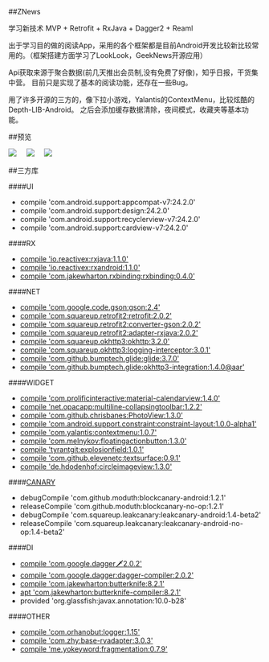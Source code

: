 ##ZNews


学习新技术  MVP + Retrofit + RxJava + Dagger2  + Reaml

 出于学习目的做的阅读App，采用的各个框架都是目前Android开发比较新比较常用的。（框架搭建方面学习了LookLook，GeekNews开源应用）
 
 Api获取来源于聚合数据(前几天推出会员制,没有免费了好像)，知乎日报，干货集中营。
 目前只是实现了基本的阅读功能，还存在一些Bug。
 
 用了许多开源的三方的，像下拉小游戏，Yalantis的ContextMenu，比较炫酷的Depth-LIB-Android。
 之后会添加缓存数据清除，夜间模式，收藏夹等基本功能。

##预览

![](https://github.com/smilEdit/EShare/blob/master/screenshots/aboutme.gif) &nbsp;&nbsp;&nbsp;
![](https://github.com/smilEdit/EShare/blob/master/screenshots/tulin.gif) &nbsp;&nbsp;&nbsp;
![](https://github.com/smilEdit/EShare/blob/master/screenshots/youxi.gif)


##三方库

####UI
* compile 'com.android.support:appcompat-v7:24.2.0'
* compile 'com.android.support:design:24.2.0'
* compile 'com.android.support:recyclerview-v7:24.2.0'
* compile 'com.android.support:cardview-v7:24.2.0'

####RX
* [compile 'io.reactivex:rxjava:1.1.0'](https://github.com/ReactiveX/RxJava)
* [compile 'io.reactivex:rxandroid:1.1.0'](https://github.com/ReactiveX/RxAndroid)
* [compile 'com.jakewharton.rxbinding:rxbinding:0.4.0'](https://github.com/JakeWharton/RxBinding)

####NET
* [compile 'com.google.code.gson:gson:2.4'](https://github.com/google/gson)
* [compile 'com.squareup.retrofit2:retrofit:2.0.2'](https://github.com/square/retrofit)
* [compile 'com.squareup.retrofit2:converter-gson:2.0.2'](https://github.com/google/gson)
* [compile 'com.squareup.retrofit2:adapter-rxjava:2.0.2'](https://github.com/ReactiveX/RxJava)
* [compile 'com.squareup.okhttp3:okhttp:3.2.0'](https://github.com/square/okhttp)
* [compile 'com.squareup.okhttp3:logging-interceptor:3.0.1'](https://github.com/square/okhttp)
* [compile 'com.github.bumptech.glide:glide:3.7.0'](https://github.com/bumptech/glide)
* [compile 'com.github.bumptech.glide:okhttp3-integration:1.4.0@aar'](https://github.com/square/okhttp)

####WIDGET
* [compile 'com.prolificinteractive:material-calendarview:1.4.0'](https://github.com/prolificinteractive/material-calendarview)
* [compile 'net.opacapp:multiline-collapsingtoolbar:1.2.2'](https://github.com/opacapp/multiline-collapsingtoolbar)
* [compile 'com.github.chrisbanes:PhotoView:1.3.0'](https://github.com/chrisbanes/PhotoView)
* [compile 'com.android.support.constraint:constraint-layout:1.0.0-alpha1'](https://github.com/googlecodelabs/constraint-layout)
* [compile 'com.yalantis:contextmenu:1.0.7'](https://github.com/Yalantis/Context-Menu.Android)
* [compile 'com.melnykov:floatingactionbutton:1.3.0'](https://github.com/makovkastar/FloatingActionButton)
* [compile 'tyrantgit:explosionfield:1.0.1'](https://github.com/tyrantgit/ExplosionField)
* [compile 'com.github.elevenetc:textsurface:0.9.1'](https://github.com/elevenetc/TextSurface)
* [compile 'de.hdodenhof:circleimageview:1.3.0'](https://github.com/hdodenhof/CircleImageView)

####[CANARY](https://github.com/square/leakcanary)
* debugCompile 'com.github.moduth:blockcanary-android:1.2.1'
* releaseCompile 'com.github.moduth:blockcanary-no-op:1.2.1'
* debugCompile 'com.squareup.leakcanary:leakcanary-android:1.4-beta2'
* releaseCompile 'com.squareup.leakcanary:leakcanary-android-no-op:1.4-beta2'

####DI
* [compile 'com.google.dagger:dagger:2.0.2'](https://github.com/google/dagger)
* [compile 'com.google.dagger:dagger-compiler:2.0.2'](https://github.com/google/dagger)
* [compile 'com.jakewharton:butterknife:8.2.1'](https://github.com/JakeWharton/butterknife)
* [apt 'com.jakewharton:butterknife-compiler:8.2.1'](https://github.com/JakeWharton/butterknife)
* provided 'org.glassfish:javax.annotation:10.0-b28'

####OTHER
* [compile 'com.orhanobut:logger:1.15'](https://github.com/orhanobut/logger)
* [compile 'com.zhy:base-rvadapter:3.0.3'](https://github.com/hongyangAndroid/baseAdapter)
* [compile 'me.yokeyword:fragmentation:0.7.9'](https://github.com/YoKeyword/Fragmentation)

